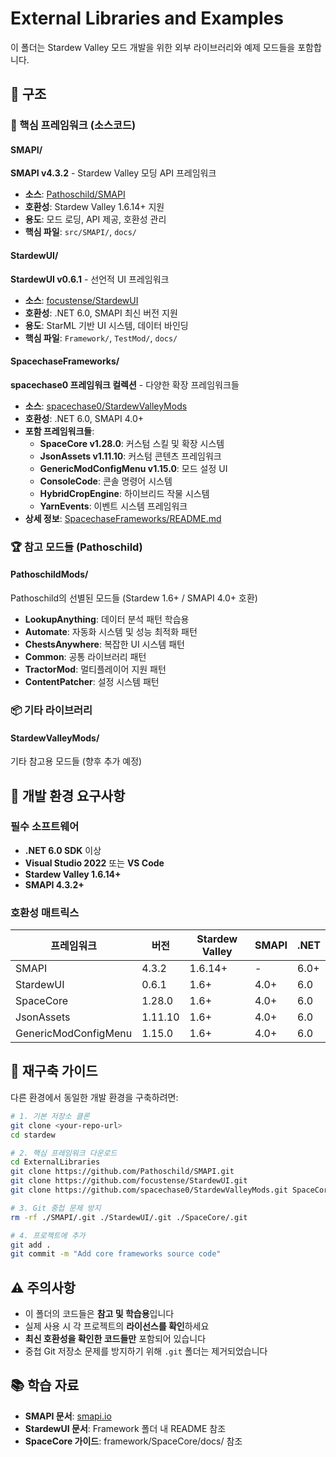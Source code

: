 # External Libraries and Examples

이 폴더는 Stardew Valley 모드 개발을 위한 외부 라이브러리와 예제 모드들을 포함합니다.

## 📁 구조

### 🎯 핵심 프레임워크 (소스코드)

#### SMAPI/ 
**SMAPI v4.3.2** - Stardew Valley 모딩 API 프레임워크
- **소스**: [Pathoschild/SMAPI](https://github.com/Pathoschild/SMAPI)
- **호환성**: Stardew Valley 1.6.14+ 지원
- **용도**: 모드 로딩, API 제공, 호환성 관리
- **핵심 파일**: `src/SMAPI/`, `docs/`

#### StardewUI/
**StardewUI v0.6.1** - 선언적 UI 프레임워크  
- **소스**: [focustense/StardewUI](https://github.com/focustense/StardewUI)
- **호환성**: .NET 6.0, SMAPI 최신 버전 지원
- **용도**: StarML 기반 UI 시스템, 데이터 바인딩
- **핵심 파일**: `Framework/`, `TestMod/`, `docs/`

#### SpacechaseFrameworks/
**spacechase0 프레임워크 컬렉션** - 다양한 확장 프레임워크들
- **소스**: [spacechase0/StardewValleyMods](https://github.com/spacechase0/StardewValleyMods) 
- **호환성**: .NET 6.0, SMAPI 4.0+
- **포함 프레임워크들**:
  - **SpaceCore v1.28.0**: 커스텀 스킬 및 확장 시스템
  - **JsonAssets v1.11.10**: 커스텀 콘텐츠 프레임워크
  - **GenericModConfigMenu v1.15.0**: 모드 설정 UI
  - **ConsoleCode**: 콘솔 명령어 시스템
  - **HybridCropEngine**: 하이브리드 작물 시스템
  - **YarnEvents**: 이벤트 시스템 프레임워크
- **상세 정보**: [SpacechaseFrameworks/README.md](./SpacechaseFrameworks/README.md)

### 🏆 참고 모드들 (Pathoschild)

#### PathoschildMods/
Pathoschild의 선별된 모드들 (Stardew 1.6+ / SMAPI 4.0+ 호환)
- **LookupAnything**: 데이터 분석 패턴 학습용
- **Automate**: 자동화 시스템 및 성능 최적화 패턴
- **ChestsAnywhere**: 복잡한 UI 시스템 패턴  
- **Common**: 공통 라이브러리 패턴
- **TractorMod**: 멀티플레이어 지원 패턴
- **ContentPatcher**: 설정 시스템 패턴

### 📦 기타 라이브러리

#### StardewValleyMods/
기타 참고용 모드들 (향후 추가 예정)

## 🔧 개발 환경 요구사항

### 필수 소프트웨어
- **.NET 6.0 SDK** 이상
- **Visual Studio 2022** 또는 **VS Code**
- **Stardew Valley 1.6.14+**
- **SMAPI 4.3.2+**

### 호환성 매트릭스
| 프레임워크 | 버전 | Stardew Valley | SMAPI | .NET |
|-----------|------|----------------|-------|------|
| SMAPI | 4.3.2 | 1.6.14+ | - | 6.0+ |
| StardewUI | 0.6.1 | 1.6+ | 4.0+ | 6.0 |
| SpaceCore | 1.28.0 | 1.6+ | 4.0+ | 6.0 |
| JsonAssets | 1.11.10 | 1.6+ | 4.0+ | 6.0 |
| GenericModConfigMenu | 1.15.0 | 1.6+ | 4.0+ | 6.0 |

## 🚀 재구축 가이드

다른 환경에서 동일한 개발 환경을 구축하려면:

```bash
# 1. 기본 저장소 클론
git clone <your-repo-url>
cd stardew

# 2. 핵심 프레임워크 다운로드
cd ExternalLibraries
git clone https://github.com/Pathoschild/SMAPI.git
git clone https://github.com/focustense/StardewUI.git  
git clone https://github.com/spacechase0/StardewValleyMods.git SpaceCore

# 3. Git 중첩 문제 방지
rm -rf ./SMAPI/.git ./StardewUI/.git ./SpaceCore/.git

# 4. 프로젝트에 추가
git add .
git commit -m "Add core frameworks source code"
```

## ⚠️ 주의사항
- 이 폴더의 코드들은 **참고 및 학습용**입니다
- 실제 사용 시 각 프로젝트의 **라이선스를 확인**하세요
- **최신 호환성을 확인한 코드들만** 포함되어 있습니다
- 중첩 Git 저장소 문제를 방지하기 위해 `.git` 폴더는 제거되었습니다

## 📚 학습 자료
- **SMAPI 문서**: [smapi.io](https://smapi.io)
- **StardewUI 문서**: Framework 폴더 내 README 참조
- **SpaceCore 가이드**: framework/SpaceCore/docs/ 참조
